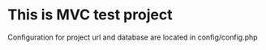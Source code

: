 # This is MVC test project
Configuration for project url and database are located in config/config.php
